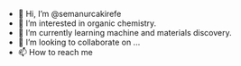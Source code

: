 - 👋 Hi, I’m @semanurcakirefe
- 👀 I’m interested in organic chemistry.
- 🌱 I’m currently learning machine and materials discovery.
- 💞️ I’m looking to collaborate on ...
- 📫 How to reach me 

<!---
semanurcakirefe/semanurcakirefe is a ✨ special ✨ repository because its `README.md` (this file) appears on your GitHub profile.
You can click the Preview link to take a look at your changes.
--->
